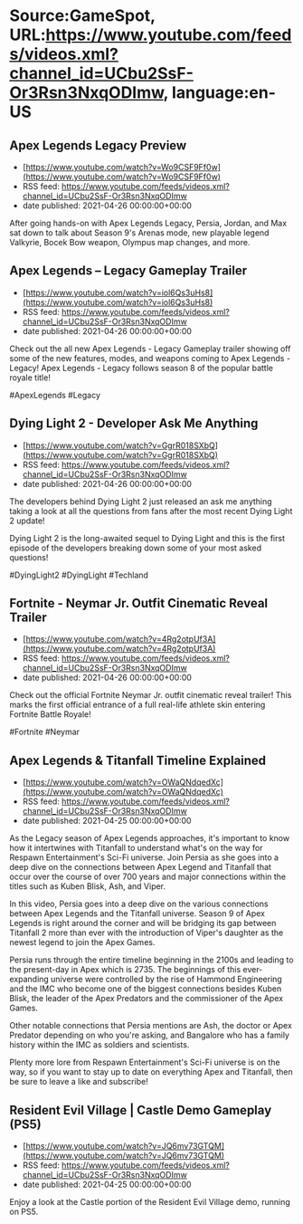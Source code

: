 # Source:GameSpot, URL:https://www.youtube.com/feeds/videos.xml?channel_id=UCbu2SsF-Or3Rsn3NxqODImw, language:en-US

## Apex Legends Legacy Preview
 - [https://www.youtube.com/watch?v=Wo9CSF9Ff0w](https://www.youtube.com/watch?v=Wo9CSF9Ff0w)
 - RSS feed: https://www.youtube.com/feeds/videos.xml?channel_id=UCbu2SsF-Or3Rsn3NxqODImw
 - date published: 2021-04-26 00:00:00+00:00

After going hands-on with Apex Legends Legacy, Persia, Jordan, and Max sat down to talk about Season 9's Arenas mode, new playable legend Valkyrie, Bocek Bow weapon, Olympus map changes, and more.

## Apex Legends – Legacy Gameplay Trailer
 - [https://www.youtube.com/watch?v=iol6Qs3uHs8](https://www.youtube.com/watch?v=iol6Qs3uHs8)
 - RSS feed: https://www.youtube.com/feeds/videos.xml?channel_id=UCbu2SsF-Or3Rsn3NxqODImw
 - date published: 2021-04-26 00:00:00+00:00

Check out the all new Apex Legends - Legacy Gameplay trailer showing off some of the new features, modes, and weapons coming to Apex Legends - Legacy! Apex Legends - Legacy follows season 8 of the popular battle royale title! 

#ApexLegends #Legacy

## Dying Light 2 - Developer Ask Me Anything
 - [https://www.youtube.com/watch?v=GgrR018SXbQ](https://www.youtube.com/watch?v=GgrR018SXbQ)
 - RSS feed: https://www.youtube.com/feeds/videos.xml?channel_id=UCbu2SsF-Or3Rsn3NxqODImw
 - date published: 2021-04-26 00:00:00+00:00

The developers behind Dying Light 2 just released an ask me anything taking a look at all the questions from fans after the most recent Dying Light 2 update! 

Dying Light 2 is the long-awaited sequel to Dying Light and this is the first episode of the developers breaking down some of your most asked questions! 

#DyingLight2 #DyingLight #Techland

## Fortnite - Neymar Jr. Outfit Cinematic Reveal Trailer
 - [https://www.youtube.com/watch?v=4Rg2otpUf3A](https://www.youtube.com/watch?v=4Rg2otpUf3A)
 - RSS feed: https://www.youtube.com/feeds/videos.xml?channel_id=UCbu2SsF-Or3Rsn3NxqODImw
 - date published: 2021-04-26 00:00:00+00:00

Check out the official Fortnite Neymar Jr. outfit cinematic reveal trailer! This marks the first official entrance of a full real-life athlete skin entering Fortnite Battle Royale! 

#Fortnite #Neymar

## Apex Legends & Titanfall Timeline Explained
 - [https://www.youtube.com/watch?v=OWaQNdqedXc](https://www.youtube.com/watch?v=OWaQNdqedXc)
 - RSS feed: https://www.youtube.com/feeds/videos.xml?channel_id=UCbu2SsF-Or3Rsn3NxqODImw
 - date published: 2021-04-25 00:00:00+00:00

As the Legacy season of Apex Legends approaches, it's important to know how it intertwines with Titanfall to understand what's on the way for Respawn Entertainment's Sci-Fi universe. Join Persia as she goes into a deep dive on the connections between Apex Legend and Titanfall that occur over the course of over 700 years and major connections within the titles such as Kuben Blisk, Ash, and Viper. 

In this video, Persia goes into a deep dive on the various connections between Apex Legends and the Titanfall universe. Season 9 of Apex Legends is right around the corner and will be bridging its gap between Titanfall 2 more than ever with the introduction of Viper's daughter as the newest legend to join the Apex Games.

Persia runs through the entire timeline beginning in the 2100s and leading to the present-day in Apex which is 2735. The beginnings of this ever-expanding universe were controlled by the rise of Hammond Engineering and the IMC who become one of the biggest connections besides Kuben Blisk, the leader of the Apex Predators and the commissioner of the Apex Games.

Other notable connections that Persia mentions are Ash, the doctor or Apex Predator depending on who you're asking, and  Bangalore who has a family history within the IMC as soldiers and scientists.

Plenty more lore from Respawn Entertainment's Sci-Fi universe is on the way, so if you want to stay up to date on everything Apex and Titanfall, then be sure to leave a like and subscribe!

## Resident Evil Village | Castle Demo Gameplay (PS5)
 - [https://www.youtube.com/watch?v=JQ6mv73GTQM](https://www.youtube.com/watch?v=JQ6mv73GTQM)
 - RSS feed: https://www.youtube.com/feeds/videos.xml?channel_id=UCbu2SsF-Or3Rsn3NxqODImw
 - date published: 2021-04-25 00:00:00+00:00

Enjoy a look at the Castle portion of the Resident Evil Village demo, running on PS5.

